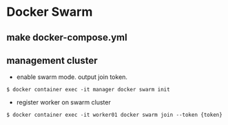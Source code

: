 # Docker Swarm

## make docker-compose.yml

## management cluster
* enable swarm mode. output join token.
```
$ docker container exec -it manager docker swarm init
```
* register worker on swarm cluster
```
$ docker container exec -it worker01 docker swarm join --token {token}
```
